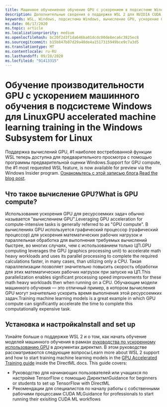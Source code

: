 ```yaml
---
title: Машинное обучениеное обучение GPU с ускорением в подсистеме Windows для Linux
description: Дополнительные сведения о поддержке WSL 2 для NVIDIA CUDA, Директмл, Tensorflow и PyTorch.
keywords: WSL, Windows, подсистема Windows, вычисление GPU, ускорение GPU, NVIDIA, CUDA, Директмл, Tensorflow, PyTorch, NVIDIA CUDA Preview, драйвер GPU, Инструментарий NVIDIA Container, Docker
ms.date: 06/17/2020
ms.topic: article
ms.localizationpriority: medium
ms.openlocfilehash: bc20f2d3f1da646ba01dcdc00de8eca6c3825ec8
ms.sourcegitcommit: b15b847b87d29a40de4a1517315949bce9c7a3d5
ms.translationtype: MT
ms.contentlocale: ru-RU
ms.lasthandoff: 09/28/2020
ms.locfileid: "91413315"
---
```

# <a name="gpu-accelerated-machine-learning-training-in-the-windows-subsystem-for-linux"></a><span data-ttu-id="f88ce-104">Обучение производительности GPU с ускорением машинного обучения в подсистеме Windows для Linux</span><span class="sxs-lookup"><span data-stu-id="f88ce-104">GPU accelerated machine learning training in the Windows Subsystem for Linux</span></span>

<span data-ttu-id="f88ce-105">Поддержка вычислений GPU, #1 наиболее востребованной функции WSL теперь доступна для предварительного просмотра с помощью программы предварительной оценки Windows.</span><span class="sxs-lookup"><span data-stu-id="f88ce-105">Support for GPU compute, the #1 most requested WSL feature, is now available for preview via the Windows Insider program.</span></span> <span data-ttu-id="f88ce-106">[Ознакомьтесь с этой записью блога](https://blogs.windows.com/windowsdeveloper/?p=55781).</span><span class="sxs-lookup"><span data-stu-id="f88ce-106">[Read the blog post](https://blogs.windows.com/windowsdeveloper/?p=55781).</span></span>

## <a name="what-is-gpu-compute"></a><span data-ttu-id="f88ce-107">Что такое вычисление GPU?</span><span class="sxs-lookup"><span data-stu-id="f88ce-107">What is GPU compute?</span></span>

<span data-ttu-id="f88ce-108">Использование ускорения GPU для ресурсоемких задач обычно называется "вычислением GPU".</span><span class="sxs-lookup"><span data-stu-id="f88ce-108">Leveraging GPU acceleration for compute-intensive tasks is generally referred  to as "GPU compute".</span></span> <span data-ttu-id="f88ce-109">В вычислениях GPU используется графический процессор (графический процессор) для ускорения математических рабочих нагрузок и параллельная обработка для выполнения требуемых вычислений быстрее, во многих случаях, чем с использованием только ЦП.</span><span class="sxs-lookup"><span data-stu-id="f88ce-109">GPU computing leverages the GPU (graphics processing unit) to accelerate math heavy workloads and uses its parallel processing to complete the required calculations faster, in many cases, than utilizing only a CPU.</span></span> <span data-ttu-id="f88ce-110">Такая параллелизации позволяет значительно повысить скорость обработки для этих математических рабочих нагрузок при запуске на ЦП.</span><span class="sxs-lookup"><span data-stu-id="f88ce-110">This parallelization enables significant processing speed improvements for these math heavy workloads then when running on a CPU.</span></span> <span data-ttu-id="f88ce-111">Обучающие модели машинного обучения — это отличный пример, в котором вычисления GPU могут значительно ускорить время выполнения этой ресурсоемких задач.</span><span class="sxs-lookup"><span data-stu-id="f88ce-111">Training machine learning models is a great example in which GPU compute can significantly accelerate the time to complete this computationally expensive task.</span></span>

## <a name="install-and-set-up"></a><span data-ttu-id="f88ce-112">Установка и настройка</span><span class="sxs-lookup"><span data-stu-id="f88ce-112">Install and set up</span></span>

<span data-ttu-id="f88ce-113">Узнайте больше о поддержке WSL 2 и о том, как начать обучение моделей машинного обучения в рамках [руководства по ускоренному использованию GPU](/windows/win32/direct3d12/gpu-accelerated-training) в документах директмл. В этом руководстве рассматриваются следующие вопросы:</span><span class="sxs-lookup"><span data-stu-id="f88ce-113">Learn more about WSL 2 support and how to start training machine learning models in the [GPU Accelerated Training guide](/windows/win32/direct3d12/gpu-accelerated-training) inside the DirectML docs. This guide covers:</span></span>

* <span data-ttu-id="f88ce-114">Руководство для начинающих пользователей или учащихся по настройке TensorFlow с помощью Директмл</span><span class="sxs-lookup"><span data-stu-id="f88ce-114">Guidance for beginners or students to set up TensorFlow with DirectML</span></span>
* <span data-ttu-id="f88ce-115">Рекомендации для специалистов по началу работы с собственными рабочими процессами CUDA ML</span><span class="sxs-lookup"><span data-stu-id="f88ce-115">Guidance for professionals to start running their exisiting CUDA ML workflows</span></span>